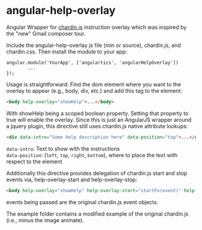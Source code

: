 angular-help-overlay
====================

Angular Wrapper for [chardin.js](https://github.com/heelhook/chardin.js "Chardin.js") instruction overlay which was inspired by the "new" Gmail composer tour.

Include the angular-help-overlay js file (min or source), chardin.js, and chardin.css. Then install the module to your app:

```
angular.module('YourApp', ['angulartics', 'angularHelpOverlay'])
        ...
});
```

Usage is straightforward: Find the dom element where you want to the overlay to appear (e.g., body, div, etc.) and add this tag to the element:

```HTML
<body help-overlay="showHelp">...</body>
```

With showHelp being a scoped boolean property. Setting that property to true will enable the overlay. Since this is just
an AngularJS wrapper around a jquery plugin, this directive still uses chardin.js native attribute lookups:

```HTML
<div data-intro="Some Help description here" data-position="top">...</div>
```

`data-intro`: Text to show with the instructions  
`data-position`: (`left`, `top`, `right`, `bottom`), where to place the text with respect to the element

Additionally this directive provides delegation of chardin.js start and stop events via, help-overlay-start and
help-overlay-stop:

```HTML
<body help-overlay="showHelp" help-overlay-start="startFn(event)" help-overlay-stop="stopFn(event)">...</body>
```

events being passed are the original chardin.js event objects.

The example folder contains a modified example of the original chardin.js (i.e., minus the image animate).
